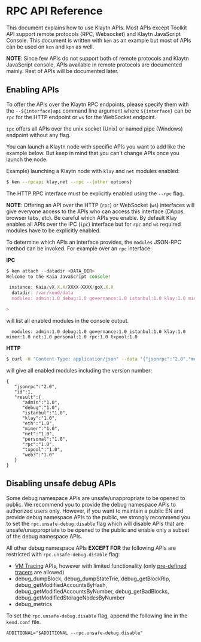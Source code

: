 # RPC API Reference

This document explains how to use Klaytn APIs. Most APIs except Toolkit API support remote protocols (RPC, Websocket) and Klaytn JavaScript Console. This document is written with `ken` as an example but most of APIs can be used on `kcn` and `kpn` as well.

**NOTE**: Since few APIs do not support both of remote protocols and Klaytn JavaScript console, APIs available in remote protocols are documented mainly. Rest of APIs will be documented later.

## Enabling APIs <a id="enabling-apis"></a>

To offer the APIs over the Klaytn RPC endpoints, please specify them with the `--${interface}api` command line argument where `${interface}` can be `rpc` for the HTTP endpoint or `ws` for the WebSocket endpoint.

`ipc` offers all APIs over the unix socket (Unix) or named pipe (Windows) endpoint without any flag.

You can launch a Klaytn node with specific APIs you want to add like the example below. But keep in mind that you can't change APIs once you launch the node.

Example) launching a Klaytn node with `klay` and `net` modules enabled:

```bash
$ ken --rpcapi klay,net --rpc --{other options}
```

The HTTP RPC interface must be explicitly enabled using the `--rpc` flag.

**NOTE**: Offering an API over the HTTP (`rpc`) or WebSocket (`ws`) interfaces will give everyone access to the APIs who can access this interface (DApps, browser tabs, etc). Be careful which APIs you enable. By default Klay enables all APIs over the IPC (`ipc`) interface but for `rpc` and `ws` required modules have to be explicitly enabled.

To determine which APIs an interface provides, the `modules` JSON-RPC method can be invoked. For example over an `rpc` interface:

**IPC**

```javascript
$ ken attach --datadir <DATA_DIR>
Welcome to the Kaia JavaScript console!

 instance: Kaia/vX.X.X/XXXX-XXXX/goX.X.X
  datadir: /var/kend/data
  modules: admin:1.0 debug:1.0 governance:1.0 istanbul:1.0 klay:1.0 miner:1.0 net:1.0 personal:1.0 rpc:1.0 txpool:1.0

>
```

will list all enabled modules in the console output.

```
  modules: admin:1.0 debug:1.0 governance:1.0 istanbul:1.0 klay:1.0 miner:1.0 net:1.0 personal:1.0 rpc:1.0 txpool:1.0
```

**HTTP**

```bash
$ curl -H "Content-Type: application/json" --data '{"jsonrpc":"2.0","method":"rpc_modules","params":[],"id":1}' https://public-en-baobab.klaytn.net
```

will give all enabled modules including the version number:

```text
{
   "jsonrpc":"2.0",
   "id":1,
   "result":{
      "admin":"1.0",
      "debug":"1.0",
      "istanbul":"1.0",
      "klay":"1.0",
      "eth":"1.0",
      "miner":"1.0",
      "net":"1.0",
      "personal":"1.0",
      "rpc":"1.0",
      "txpool":"1.0",
      "web3":"1.0"
   }
}
```

## Disabling unsafe debug APIs <a id="disabling-unsafe-debug-apis"></a>

Some debug namespace APIs are unsafe/unappropriate to be opened to public.
We recommend you to provide the debug namespace APIs to authorized users only.
However, if you want to maintain a public EN and provide debug namespace APIs to the public,
we strongly recommend you to set the `rpc.unsafe-debug.disable` flag which will disable APIs
that are unsafe/unappropriate to be opened to the public and enable only a subset of the debug namespace APIs.

All other debug namespace APIs **EXCEPT FOR** the following APIs are restricted with `rpc.unsafe-debug.disable` flag:

- [VM Tracing](./debug/tracing.md) APIs, however with limited functionality (only [pre-defined tracers](./debug/tracing.md#tracing-options) are allowed)
- debug_dumpBlock, debug_dumpStateTrie, debug_getBlockRlp, debug_getModifiedAccountsByHash, debug_getModifiedAccountsByNumber, debug_getBadBlocks, debug_getModifiedStorageNodesByNumber
- debug_metrics

To set the `rpc.unsafe-debug.disable` flag, append the following line in the `kend.conf` file.

```
ADDITIONAL="$ADDITIONAL --rpc.unsafe-debug.disable"
```
